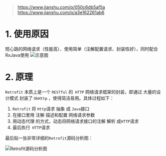 >https://www.jianshu.com/p/050c6db5af5a
>https://www.jianshu.com/p/a3e162261ab6


# 1. 使用原因
短心跳的网络请求（性能高）、使用简单（注解配置请求、封装性好），同时配合RxJava使用
![示意图](http://upload-images.jianshu.io/upload_images/944365-f48072d21b613aaf.png?imageMogr2/auto-orient/strip%7CimageView2/2/w/1240)

# 2. 原理
`Retrofit` 本质上是一个 `RESTful` 的` HTTP` 网络请求框架的封装，即通过 大量的设计模式 封装了 `OkHttp` ，使得简洁易用。具体过程如下：

1. `Retrofit` 将 `Http`请求 抽象 成 `Java`接口
2. 在接口里用 注解 描述和配置 网络请求参数
3. 用动态代理 的方式，动态将网络请求接口的注解 解析 成`HTTP`请求
4. 最后执行` HTTP`请求

最后贴一张非常详细的`Retrofit`源码分析图：

![Retrofit源码分析图](http://upload-images.jianshu.io/upload_images/944365-56df9f9ed647f7da.png?imageMogr2/auto-orient/strip%7CimageView2/2/w/1240)
